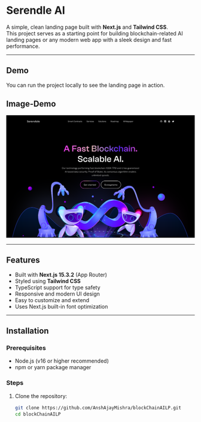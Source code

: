 # Serendle AI

A simple, clean landing page built with **Next.js** and **Tailwind CSS**.  
This project serves as a starting point for building blockchain-related AI landing pages or any modern web app with a sleek design and fast performance.

---

## Demo

You can run the project locally to see the landing page in action.


## Image-Demo
![alt text](image.png)

---

## Features

- Built with **Next.js 15.3.2** (App Router)
- Styled using **Tailwind CSS**
- TypeScript support for type safety
- Responsive and modern UI design
- Easy to customize and extend
- Uses Next.js built-in font optimization

---

## Installation

### Prerequisites

- Node.js (v16 or higher recommended)
- npm or yarn package manager

### Steps

1. Clone the repository:

   ```bash
   git clone https://github.com/AnshAjayMishra/blockChainAILP.git
   cd blockChainAILP
